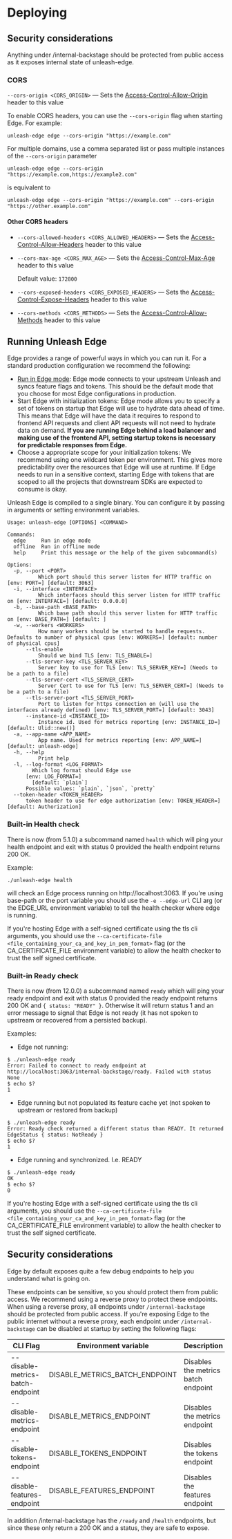 # Deploying

## Security considerations

Anything under /internal-backstage should be protected from public access as it exposes internal state of unleash-edge.

### CORS

`--cors-origin <CORS_ORIGIN>` — Sets
  the [Access-Control-Allow-Origin](https://developer.mozilla.org/en-US/docs/Web/HTTP/Headers/Access-Control-Allow-Origin)
  header to this value

To enable CORS headers, you can use the `--cors-origin` flag when starting Edge. For example:

```shell
unleash-edge edge --cors-origin "https://example.com"
```

For multiple domains, use a comma separated list or pass multiple instances of the `--cors-origin` parameter

```shell
unleash-edge edge --cors-origin "https://example.com,https://example2.com"
```
is equivalent to
```shell
unleash-edge edge --cors-origin "https://example.com" --cors-origin "https://other.example.com"
```

#### Other CORS headers

* `--cors-allowed-headers <CORS_ALLOWED_HEADERS>` — Sets
  the [Access-Control-Allow-Headers](https://developer.mozilla.org/en-US/docs/Web/HTTP/Headers/Access-Control-Allow-Headers)
  header to this value
* `--cors-max-age <CORS_MAX_AGE>` — Sets
  the [Access-Control-Max-Age](https://developer.mozilla.org/en-US/docs/Web/HTTP/Headers/Access-Control-Max-Age) header
  to this value

  Default value: `172800`
* `--cors-exposed-headers <CORS_EXPOSED_HEADERS>` — Sets
  the [Access-Control-Expose-Headers](https://developer.mozilla.org/en-US/docs/Web/HTTP/Headers/Access-Control-Expose-Headers)
  header to this value
* `--cors-methods <CORS_METHODS>` — Sets
  the [Access-Control-Allow-Methods](https://developer.mozilla.org/en-US/docs/Web/HTTP/Headers/Access-Control-Allow-Methods)
  header to this value

## Running Unleash Edge

Edge provides a range of powerful ways in which you can run it. For a standard production configuration we recommend the
following:

- [Run in Edge mode](#edge): Edge mode connects to your upstream Unleash and syncs feature flags and tokens. This should
  be the default mode that you choose for most Edge configurations in production.
- Start Edge with initialization tokens: Edge mode allows you to specify a set of tokens on startup that Edge will use
  to hydrate data ahead of time. This means that Edge will have the data it requires to respond to frontend API requests
  and client API requests will not need to hydrate data on demand. **If you are running Edge behind a load balancer and
  making use of the frontend API, setting startup tokens is necessary for predictable responses from Edge.**
- Choose a appropriate scope for your initialization tokens: We recommend using one wildcard token per environment. This
  gives more predictability over the resources that Edge will use at runtime. If Edge needs to run in a sensitive
  context, starting Edge with tokens that are scoped to all the projects that downstream SDKs are expected to consume is
  okay.

Unleash Edge is compiled to a single binary. You can configure it by passing in arguments or setting environment
variables.

```shell
Usage: unleash-edge [OPTIONS] <COMMAND>

Commands:
  edge     Run in edge mode
  offline  Run in offline mode
  help     Print this message or the help of the given subcommand(s)

Options:
  -p, --port <PORT>
          Which port should this server listen for HTTP traffic on [env: PORT=] [default: 3063]
  -i, --interface <INTERFACE>
          Which interfaces should this server listen for HTTP traffic on [env: INTERFACE=] [default: 0.0.0.0]
  -b, --base-path <BASE_PATH>
          Which base path should this server listen for HTTP traffic on [env: BASE_PATH=] [default: ]
  -w, --workers <WORKERS>
          How many workers should be started to handle requests. Defaults to number of physical cpus [env: WORKERS=] [default: number of physical cpus]
      --tls-enable
          Should we bind TLS [env: TLS_ENABLE=]
      --tls-server-key <TLS_SERVER_KEY>
          Server key to use for TLS [env: TLS_SERVER_KEY=] (Needs to be a path to a file)
      --tls-server-cert <TLS_SERVER_CERT>
          Server Cert to use for TLS [env: TLS_SERVER_CERT=] (Needs to be a path to a file)
      --tls-server-port <TLS_SERVER_PORT>
          Port to listen for https connection on (will use the interfaces already defined) [env: TLS_SERVER_PORT=] [default: 3043]
      --instance-id <INSTANCE_ID>
          Instance id. Used for metrics reporting [env: INSTANCE_ID=] [default: Ulid::new()]
  -a, --app-name <APP_NAME>
          App name. Used for metrics reporting [env: APP_NAME=] [default: unleash-edge]
  -h, --help
          Print help
  -l, --log-format <LOG_FORMAT>
        Which log format should Edge use
      [env: LOG_FORMAT=]
        [default: `plain`]
      Possible values: `plain`, `json`, `pretty`
  --token-header <TOKEN_HEADER>
      token header to use for edge authorization [env: TOKEN_HEADER=] [default: Authorization]
```

### Built-in Health check

There is now (from 5.1.0) a subcommand named `health` which will ping your health endpoint and exit with status 0
provided the health endpoint returns 200 OK.

Example:

```shell
./unleash-edge health
```

will check an Edge process running on http://localhost:3063. If you're using base-path or the port variable you should
use the `-e --edge-url` CLI arg (or the EDGE_URL environment variable) to tell the health checker where edge is running.

If you're hosting Edge with a self-signed certificate using the tls cli arguments, you should use
the `--ca-certificate-file <file_containing_your_ca_and_key_in_pem_format>` flag (or the CA_CERTIFICATE_FILE environment
variable) to allow the health checker to trust the self signed certificate.

### Built-in Ready check

There is now (from 12.0.0) a subcommand named `ready` which will ping your ready endpoint and exit with status 0
provided the ready endpoint returns 200 OK and `{ status: "READY" }`. Otherwise it will return status 1 and an error
message to signal that Edge is not ready (it has not spoken to upstream or recovered from a persisted backup).

Examples:

* Edge not running:

```shell
$ ./unleash-edge ready
Error: Failed to connect to ready endpoint at http://localhost:3063/internal-backstage/ready. Failed with status None
$ echo $?
1
```

* Edge running but not populated its feature cache yet (not spoken to upstream or restored from backup)

```shell
$ ./unleash-edge ready
Error: Ready check returned a different status than READY. It returned EdgeStatus { status: NotReady }
$ echo $?
1
```

* Edge running and synchronized. I.e. READY

```shell
$ ./unleash-edge ready
OK
$ echo $?
0
```

If you're hosting Edge with a self-signed certificate using the tls cli arguments, you should use
the `--ca-certificate-file <file_containing_your_ca_and_key_in_pem_format>` flag (or the CA_CERTIFICATE_FILE environment
variable) to allow the health checker to trust the self signed certificate.


## Security considerations

Edge by default exposes quite a few debug endpoints to help you understand what is going on.

These endpoints can be sensitive, so you should protect them from public access. We recommend using a reverse proxy to protect these endpoints.
When using a reverse proxy, all endpoints under `/internal-backstage` should be protected from public access.
If you're exposing Edge to the public internet without a reverse proxy, each endpoint under `/internal-backstage` can be disabled at startup by setting
the following flags:

| CLI Flag | Environment variable | Description | URL |
| --- | --- | --- | --- |
| --disable-metrics-batch-endpoint | DISABLE_METRICS_BATCH_ENDPOINT | Disables the metrics batch endpoint | /internal-backstage/metricsbatch |
| --disable-metrics-endpoint | DISABLE_METRICS_ENDPOINT | Disables the metrics endpoint | /internal-backstage/metrics |
| --disable-tokens-endpoint | DISABLE_TOKENS_ENDPOINT | Disables the tokens endpoint | /internal-backstage/tokens |
| --disable-features-endpoint | DISABLE_FEATURES_ENDPOINT | Disables the features endpoint | /internal-backstage/features |

In addition /internal-backstage has the `/ready` and `/health` endpoints, but since these only return a 200 OK and a status, they are safe to expose.
